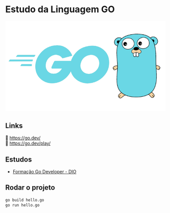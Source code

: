 # Estudo da Linguagem GO
![image-go](image.png)

## Links
:link: https://go.dev/ <br>
:link: https://go.dev/play/

## Estudos
- [Formação Go Developer - DIO](https://web.dio.me/track/formacao-go-developer)

## Rodar o projeto
```
go build hello.go
go run hello.go
```